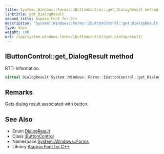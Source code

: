 ```yaml
---
title: System::Windows::Forms::IButtonControl::get_DialogResult method
linktitle: get_DialogResult
second_title: Aspose.Font for C++
description: 'System::Windows::Forms::IButtonControl::get_DialogResult method. RTTI information in C++.'
type: docs
weight: 100
url: /cpp/system.windows.forms/ibuttoncontrol/get_dialogresult/
---
```

## IButtonControl::get_DialogResult method


RTTI information.

```cpp
virtual DialogResult System::Windows::Forms::IButtonControl::get_DialogResult()=0
```

## Remarks


Gets dialog result associated with button. 
## See Also

* Enum [DialogResult](../../dialogresult/)
* Class [IButtonControl](../)
* Namespace [System::Windows::Forms](../../)
* Library [Aspose.Font for C++](../../../)
